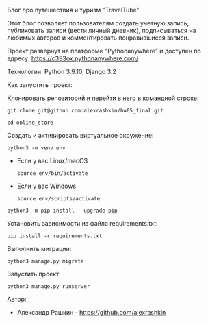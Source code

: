 Блог про путешествия и туризм "TravelTube" 

Этот блог позволяет пользователям создать учетную запись, публиковать записи (вести личный дневник), подписываться на любимых авторов и комментировать понравившиеся записи.

Проект развёрнут на платформе "Pythonanywhere" и доступен по адресу: https://c393ox.pythonanywhere.com/

Технологии: Python 3.9.10, Django 3.2

Как запустить проект:

Клонировать репозиторий и перейти в него в командной строке:

```
git clone git@github.com:alexrashkin/hw05_final.git
```

```
cd online_store
```

Cоздать и активировать виртуальное окружение:

```
python3 -m venv env
```

* Если у вас Linux/macOS

    ```
    source env/bin/activate
    ```

* Если у вас Windows

    ```
    source env/scripts/activate
    ```

```
python3 -m pip install --upgrade pip
```

Установить зависимости из файла requirements.txt:

```
pip install -r requirements.txt
```

Выполнить миграции:

```
python3 manage.py migrate
```

Запустить проект:

```
python3 manage.py runserver
```
Автор: 
- Александр Рашкин  - https://github.com/alexrashkin

